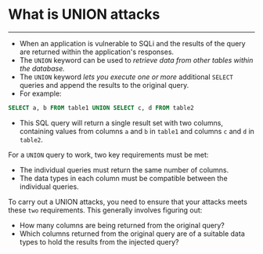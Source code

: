 # What is UNION attacks
---
- When an application is vulnerable to SQLi and the results of the query are returned within the application's responses.
- The `UNION` keyword can be used to _retrieve data from other tables within the database._
- The `UNION` keyword _lets you execute one or more_ additional `SELECT` queries and append the results to the original query.
- For example:
```sql
SELECT a, b FROM table1 UNION SELECT c, d FROM table2
```
- This SQL query will return a single result set with two columns, containing values from columns `a` and `b` in `table1` and columns `c` and `d` in `table2`.

For a `UNION` query to work, two key requirements must be met:
- The individual queries must return the same number of columns.
- The data types in each column must be compatible between the individual queries.

To carry out a UNION attacks, you need to ensure that your attacks meets these `two` requirements. This generally involves figuring out:
- How many columns are being returned from the original query?
- Which columns returned from the original query are of a suitable data types to hold the results from the injected query?